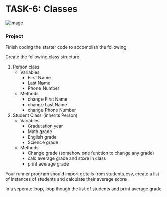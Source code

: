# TASK-6: Classes

![image](https://user-images.githubusercontent.com/91676235/141535551-05d594ba-a382-46d3-89ff-41316b2f1c14.png)

### Project

Finish coding the starter code to accomplish the following

Create the following class structure

1. Person class  
   - Variables  
     - First Name  
     - Last Name  
     - Phone Number  
   - Methods  
     - change First Name  
     - change Last Name  
     - change Phone Number   
2. Student Class (inherits Person)  
   - Variables  
     - Gradutation year  
     - Math grade  
     - English grade  
     - Science grade  
   - Methods  
     - Change grade (somehow one function to change any grade)  
     - calc average grade and store in class  
     - print average grade  
    
 Your runner program should import details from students.csv, create a list of instances of students and calculate their average score
 
 In a seperate loop, loop though the list of students and print average grade

